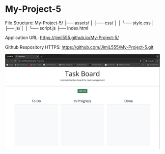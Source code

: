 # My-Project-5

File Structure:
My-Project-5/
├── assets/
│   ├── css/
│   │   └── style.css
│   ├── js/
│   │   └── script.js
├── index.html

Application URL:
https://jimil555.github.io/My-Project-5/


Github Respository HTTPS:
https://github.com/JimiL555/My-Project-5.git




![Example Image](<Task Board.jpg>)
